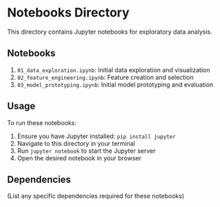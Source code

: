 # Notebooks Directory

This directory contains Jupyter notebooks for exploratory data analysis.

## Notebooks

1. `01_data_exploration.ipynb`: Initial data exploration and visualization
2. `02_feature_engineering.ipynb`: Feature creation and selection
3. `03_model_prototyping.ipynb`: Initial model prototyping and evaluation

## Usage

To run these notebooks:

1. Ensure you have Jupyter installed: `pip install jupyter`
2. Navigate to this directory in your terminal
3. Run `jupyter notebook` to start the Jupyter server
4. Open the desired notebook in your browser

## Dependencies

(List any specific dependencies required for these notebooks)